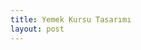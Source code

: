```yaml
---
title: Yemek Kursu Tasarımı
layout: post
---
```

<span class="image featured"><img src="{{ site.baseurl }}/assets/images/yemek_kursu/render pc 1.jpg" alt=""></span>
<!-- <h3>Sed lorem adipiscing</h3> -->
<br/>

<span class="image featured"><img src="{{ site.baseurl }}/assets/images/yemek_kursu/render pc 2.jpg" alt=""></span>


